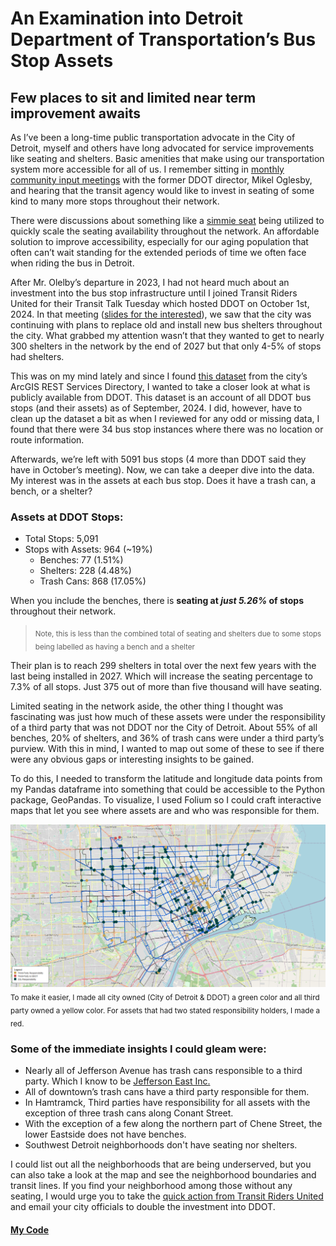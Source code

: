 # An Examination into Detroit Department of Transportation’s Bus Stop Assets
## Few places to sit and limited near term improvement awaits
As I’ve been a long-time public transportation advocate in the City of Detroit, myself and others have long advocated for service improvements like seating and shelters. Basic amenities that make using our transportation system more accessible for all of us. I remember sitting in [monthly community input meetings](https://detroitmi.gov/departments/detroit-department-transportation) with the former DDOT director, Mikel Oglesby, and hearing that the transit agency would like to invest in seating of some kind to many more stops throughout their network. 

There were discussions about something like a [simmie seat](https://simmeseat.com/) being utilized to quickly scale the seating availability throughout the network. An affordable solution to improve accessibility, especially for our aging population that often can’t wait standing for the extended periods of time we often face when riding the bus in Detroit. 

After Mr. Olelby’s departure in 2023, I had not heard much about an investment into the bus stop infrastructure until I joined Transit Riders United for their Transit Talk Tuesday which hosted DDOT on October 1st, 2024. In that meeting ([slides for the interested](/assets/DDOT-TRU-TRANSIT-TALK-TUESDAY.pdf)), we saw that the city was continuing with plans to replace old and install new bus shelters throughout the city. What grabbed my attention wasn’t that they wanted to get to nearly 300 shelters in the network by the end of 2027 but that only 4-5% of stops had shelters. 

This was on my mind lately and since I found [this dataset](https://services2.arcgis.com/qvkbeam7Wirps6zC/ArcGIS/rest/services/DDOT_Bus_Stops_202409/FeatureServer) from the city’s ArcGIS REST Services Directory, I wanted to take a closer look at what is publicly available from DDOT. This dataset is an account of all DDOT bus stops (and their assets) as of September, 2024. I did, however, have to clean up the dataset a bit as when I reviewed for any odd or missing data, I found that there were 34 bus stop instances where there was no location or route information. 

Afterwards, we’re left with 5091 bus stops (4 more than DDOT said they have in October’s meeting). Now, we can take a deeper dive into the data. My interest was in the assets at each bus stop. Does it have a trash can, a bench, or a shelter? 

### Assets at DDOT Stops:
- Total Stops: 5,091
- Stops with Assets: 964 (~19%)
  - Benches: 77 (1.51%)
  - Shelters: 228 (4.48%)
  - Trash Cans: 868 (17.05%)

When you include the benches, there is **seating at *just 5.26%* of stops** throughout their network.
  > <sub>Note, this is less than the combined total of seating and shelters due to some stops being labelled as having a bench and a shelter</sub> 

Their plan is to reach 299 shelters in total over the next few years with the last being installed in 2027. Which will increase the seating percentage to 7.3% of all stops. Just 375 out of more than five thousand will have seating. 

Limited seating in the network aside, the other thing I thought was fascinating was just how much of these assets were under the responsibility of a third party that was not DDOT nor the City of Detroit. About 55% of all benches, 20% of shelters, and 36% of trash cans were under a third party’s purview. With this in mind, I wanted to map out some of these to see if there were any obvious gaps or interesting insights to be gained.

To do this, I needed to transform the latitude and longitude data points from my Pandas dataframe into something that could be accessible to the Python package, GeoPandas. To visualize, I used Folium so I could craft interactive maps that let you see where assets are and who was responsible for them. 

[![Map showing DDOT bus routes, bus stop assets, and city neighborhoods ](/images/map-of-city-ddot-seating-routes-neighborhoods.PNG)](https://tedtansley.github.io/assets/detroit_transit_asset_map_nhoods_routes.html)
 <sub>To make it easier, I made all city owned (City of Detroit & DDOT) a green color and all third party owned a yellow color. For assets that had two stated responsibility holders, I made a red. </sub>

### Some of the immediate insights I could gleam were:
- Nearly all of Jefferson Avenue has trash cans responsible to a third party. Which I know to be [Jefferson East Inc.](https://www.jeffersoneast.org/clean-safe#:~:text=MAINTAINING%20A%20CLEAN%20CORRIDOR) 
- All of downtown’s trash cans have a third party responsible for them. 
- In Hamtramck, Third parties have responsibility for all assets with the exception of three trash cans along Conant Street.
- With the exception of a few along the northern part of Chene Street, the lower Eastside does not have benches. 
- Southwest Detroit neighborhoods don't have seating nor shelters.

I could list out all the neighborhoods that are being underserved, but you can also take a look at the map and see the neighborhood boundaries and transit lines. If you find your neighborhood among those without any seating, I would urge you to take the [quick action from Transit Riders United](https://www.detroittransit.org/double-ddot/) and email your city officials to double the investment into DDOT. 

#### [My Code](https://colab.research.google.com/drive/1ve4LUd3RIyxspHDOn8jX8jpDfCWh7YBd?usp=sharing)

